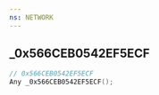 ```yaml
---
ns: NETWORK
---
```

## _0x566CEB0542EF5ECF

```c
// 0x566CEB0542EF5ECF
Any _0x566CEB0542EF5ECF();
```

